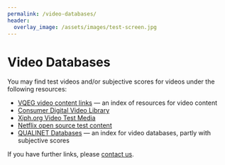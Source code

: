 ```yaml
---
permalink: /video-databases/
header:
  overlay_image: /assets/images/test-screen.jpg
---
```


# Video Databases

You may find test videos and/or subjective scores for videos under the following resources:

- [VQEG video content links](https://www.its.bldrdoc.gov/vqeg/video-datasets-and-organizations.aspx) — an index of resources for video content
- [Consumer Digital Video Library](http://www.cdvl.org/)
- [Xiph.org Video Test Media](https://media.xiph.org/video/derf/)
- [Netflix open source test content](https://medium.com/netflix-techblog/engineers-making-movies-aka-open-source-test-content-f21363ea3781)
- [QUALINET Databases](http://dbq.multimediatech.cz) — an index for video databases, partly with subjective scores

If you have further links, please [contact us](../contact).

